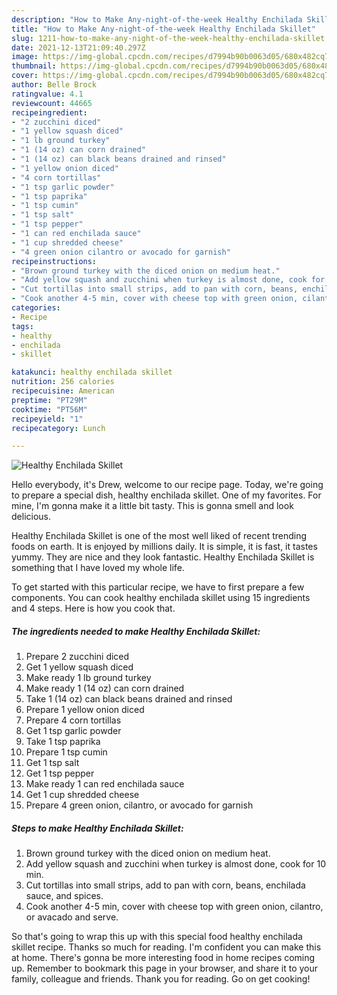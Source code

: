 ```yaml
---
description: "How to Make Any-night-of-the-week Healthy Enchilada Skillet"
title: "How to Make Any-night-of-the-week Healthy Enchilada Skillet"
slug: 1211-how-to-make-any-night-of-the-week-healthy-enchilada-skillet
date: 2021-12-13T21:09:40.297Z
image: https://img-global.cpcdn.com/recipes/d7994b90b0063d05/680x482cq70/healthy-enchilada-skillet-recipe-main-photo.jpg
thumbnail: https://img-global.cpcdn.com/recipes/d7994b90b0063d05/680x482cq70/healthy-enchilada-skillet-recipe-main-photo.jpg
cover: https://img-global.cpcdn.com/recipes/d7994b90b0063d05/680x482cq70/healthy-enchilada-skillet-recipe-main-photo.jpg
author: Belle Brock
ratingvalue: 4.1
reviewcount: 44665
recipeingredient:
- "2 zucchini diced"
- "1 yellow squash diced"
- "1 lb ground turkey"
- "1 (14 oz) can corn drained"
- "1 (14 oz) can black beans drained and rinsed"
- "1 yellow onion diced"
- "4 corn tortillas"
- "1 tsp garlic powder"
- "1 tsp paprika"
- "1 tsp cumin"
- "1 tsp salt"
- "1 tsp pepper"
- "1 can red enchilada sauce"
- "1 cup shredded cheese"
- "4 green onion cilantro or avocado for garnish"
recipeinstructions:
- "Brown ground turkey with the diced onion on medium heat."
- "Add yellow squash and zucchini when turkey is almost done, cook for 10 min."
- "Cut tortillas into small strips, add to pan with corn, beans, enchilada sauce, and spices."
- "Cook another 4-5 min, cover with cheese top with green onion, cilantro, or avacado and serve."
categories:
- Recipe
tags:
- healthy
- enchilada
- skillet

katakunci: healthy enchilada skillet 
nutrition: 256 calories
recipecuisine: American
preptime: "PT29M"
cooktime: "PT56M"
recipeyield: "1"
recipecategory: Lunch

---
```



![Healthy Enchilada Skillet](https://img-global.cpcdn.com/recipes/d7994b90b0063d05/680x482cq70/healthy-enchilada-skillet-recipe-main-photo.jpg)

Hello everybody, it's Drew, welcome to our recipe page. Today, we're going to prepare a special dish, healthy enchilada skillet. One of my favorites. For mine, I'm gonna make it a little bit tasty. This is gonna smell and look delicious.

Healthy Enchilada Skillet is one of the most well liked of recent trending foods on earth. It is enjoyed by millions daily. It is simple, it is fast, it tastes yummy. They are nice and they look fantastic. Healthy Enchilada Skillet is something that I have loved my whole life.




To get started with this particular recipe, we have to first prepare a few components. You can cook healthy enchilada skillet using 15 ingredients and 4 steps. Here is how you cook that.

<!--inarticleads1-->

##### The ingredients needed to make Healthy Enchilada Skillet:

1. Prepare 2 zucchini diced
1. Get 1 yellow squash diced
1. Make ready 1 lb ground turkey
1. Make ready 1 (14 oz) can corn drained
1. Take 1 (14 oz) can black beans drained and rinsed
1. Prepare 1 yellow onion diced
1. Prepare 4 corn tortillas
1. Get 1 tsp garlic powder
1. Take 1 tsp paprika
1. Prepare 1 tsp cumin
1. Get 1 tsp salt
1. Get 1 tsp pepper
1. Make ready 1 can red enchilada sauce
1. Get 1 cup shredded cheese
1. Prepare 4 green onion, cilantro, or avocado for garnish




<!--inarticleads2-->

##### Steps to make Healthy Enchilada Skillet:

1. Brown ground turkey with the diced onion on medium heat.
1. Add yellow squash and zucchini when turkey is almost done, cook for 10 min.
1. Cut tortillas into small strips, add to pan with corn, beans, enchilada sauce, and spices.
1. Cook another 4-5 min, cover with cheese top with green onion, cilantro, or avacado and serve.




So that's going to wrap this up with this special food healthy enchilada skillet recipe. Thanks so much for reading. I'm confident you can make this at home. There's gonna be more interesting food in home recipes coming up. Remember to bookmark this page in your browser, and share it to your family, colleague and friends. Thank you for reading. Go on get cooking!
